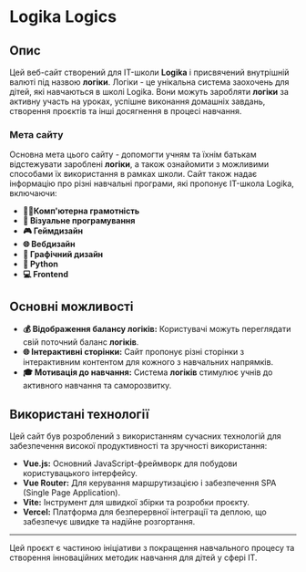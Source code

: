 # Logika Logics

## Опис

Цей веб-сайт створений для IT-школи **Logika** і присвячений внутрішній валюті під назвою **логіки**. Логіки - це унікальна система заохочень для дітей, які навчаються в школі Logika. Вони можуть заробляти **логіки** за активну участь на уроках, успішне виконання домашніх завдань, створення проєктів та інші досягнення в процесі навчання.

### Мета cайту

Основна мета цього сайту - допомогти учням та їхнім батькам відстежувати зароблені **логіки**, а також ознайомити з можливими способами їх використання в рамках школи. Сайт також надає інформацію про різні навчальні програми, які пропонує IT-школа Logika, включаючи:

- **👩‍💻Комп'ютерна грамотність**
- **🔧 Візуальне програмування**
- **🎮 Геймдизайн**
- **🌐 Вебдизайн**
- **🎨 Графічний дизайн**
- **🐍 Python**
- **💻 Frontend**

## Основні можливості

- **💰 Відображення балансу логіків:** Користувачі можуть переглядати свій поточний баланс **логіків**.
- **🌐 Інтерактивні сторінки:** Сайт пропонує різні сторінки з інтерактивним контентом для кожного з навчальних напрямків.
- **🎓 Мотивація до навчання:** Система **логіків** стимулює учнів до активного навчання та саморозвитку.

## Використані технології

Цей сайт був розроблений з використанням сучасних технологій для забезпечення високої продуктивності та зручності використання:

- **Vue.js:** Основний JavaScript-фреймворк для побудови користувацького інтерфейсу.
- **Vue Router:** Для керування маршрутизацією і забезпечення SPA (Single Page Application).
- **Vite:** Інструмент для швидкої збірки та розробки проєкту.
- **Vercel:** Платформа для безперервної інтеграції та деплою, що забезпечує швидке та надійне розгортання.

---

Цей проєкт є частиною ініціативи з покращення навчального процесу та створення інноваційних методик навчання для дітей у сфері IT.
